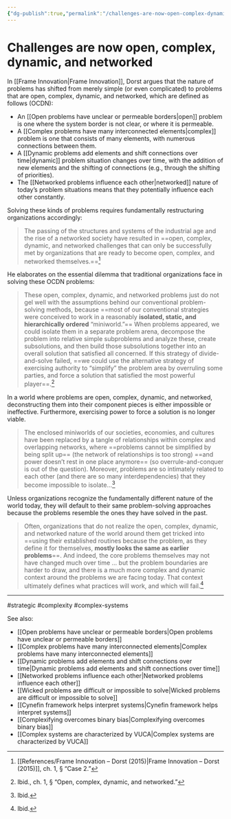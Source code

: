 ```yaml
---
{"dg-publish":true,"permalink":"/challenges-are-now-open-complex-dynamic-and-networked/"}
---
```



# Challenges are now open, complex, dynamic, and networked

In [[Frame Innovation\|Frame Innovation]], Dorst argues that the nature of problems has shifted from merely simple (or even complicated) to problems that are open, complex, dynamic, and networked, which are defined as follows (OCDN):

- An [[Open problems have unclear or permeable borders\|open]] problem is one where the system border is not clear, or where it is permeable. 
- A [[Complex problems have many interconnected elements\|complex]] problem is one that consists of many elements, with numerous connections between them.
- A [[Dynamic problems add elements and shift connections over time\|dynamic]] problem situation changes over time, with the addition of new elements and the shifting of connections (e.g., through the shifting of priorities).
- The [[Networked problems influence each other\|networked]] nature of today’s problem situations means that they potentially influence each other constantly.

Solving these kinds of problems requires fundamentally restructuring organizations accordingly:

> The passing of the structures and systems of the industrial age and the rise of a networked society have resulted in ==open, complex, dynamic, and networked challenges that can only be successfully met by organizations that are ready to become open, complex, and networked themselves.==[^1]

He elaborates on the essential dilemma that traditional organizations face in solving these OCDN problems:

> These open, complex, dynamic, and networked problems just do not gel well with the assumptions behind our conventional problem-solving methods, because ==most of our conventional strategies were conceived to work in a reasonably **isolated, static, and hierarchically ordered** “miniworld.”== When problems appeared, we could isolate them in a separate problem arena, decompose the problem into relative simple subproblems and analyze these, create subsolutions, and then build those subsolutions together into an overall solution that satisfied all concerned. If this strategy of divide-and-solve failed, ==we could use the alternative strategy of exercising authority to “simplify” the problem area by overruling some parties, and force a solution that satisfied the most powerful player==.[^2]

In a world where problems are open, complex, dynamic, and networked, deconstructing them into their component pieces is either impossible or ineffective. Furthermore, exercising power to force a solution is no longer viable.

> The enclosed miniworlds of our societies, economies, and cultures have been replaced by a tangle of relationships within complex and overlapping networks, where ==problems cannot be simplified by being split up== (the network of relationships is too strong) ==and power doesn’t rest in one place anymore== (so overrule-and-conquer is out of the question). Moreover, problems are so intimately related to each other (and there are so many interdependencies) that they become impossible to isolate…[^3]

Unless organizations recognize the fundamentally different nature of the world today, they will default to their same problem-solving approaches because the problems resemble the ones they have solved in the past.

> Often, organizations that do not realize the open, complex, dynamic, and networked nature of the world around them get tricked into ==using their established routines because the problem, as they define it for themselves, **mostly looks the same as earlier problems**==. And indeed, the core problems themselves may not have changed much over time … but the problem boundaries are harder to draw, and there is a much more complex and dynamic context around the problems we are facing today. That context ultimately defines what practices will work, and which will fail.[^4]



---
#strategic #complexity #complex-systems 

See also:

- [[Open problems have unclear or permeable borders\|Open problems have unclear or permeable borders]]
- [[Complex problems have many interconnected elements\|Complex problems have many interconnected elements]]
- [[Dynamic problems add elements and shift connections over time\|Dynamic problems add elements and shift connections over time]]
- [[Networked problems influence each other\|Networked problems influence each other]]
- [[Wicked problems are difficult or impossible to solve\|Wicked problems are difficult or impossible to solve]]
- [[Cynefin framework helps interpret systems\|Cynefin framework helps interpret systems]]
- [[Complexifying overcomes binary bias\|Complexifying overcomes binary bias]]
- [[Complex systems are characterized by VUCA\|Complex systems are characterized by VUCA]]


[^1]: [[References/Frame Innovation – Dorst (2015)\|Frame Innovation – Dorst (2015)]], ch. 1, § “Case 2.”
[^2]: Ibid., ch. 1, § “Open, complex, dynamic, and networked.”
[^3]: Ibid.
[^4]: Ibid.